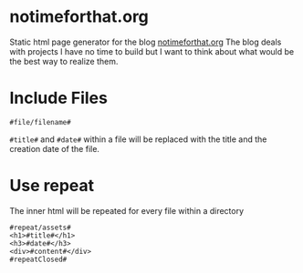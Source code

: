 notimeforthat.org
=================

Static html page generator for the blog [notimeforthat.org][notimeforthat]
The blog deals with projects I have no time to build but I want to think about what would
be the best way to realize them.

# Include Files

```
#file/filename#
```

`#title#` and `#date#` within a file will be replaced with the title and the creation date of the file.


# Use repeat

The inner html will be repeated for every file within a directory

```
#repeat/assets#
<h1>#title#</h1>
<h3>#date#</h3>
<div>#content#</div>
#repeatClosed#
```



[notimeforthat]: http://notimeforthat.org/
